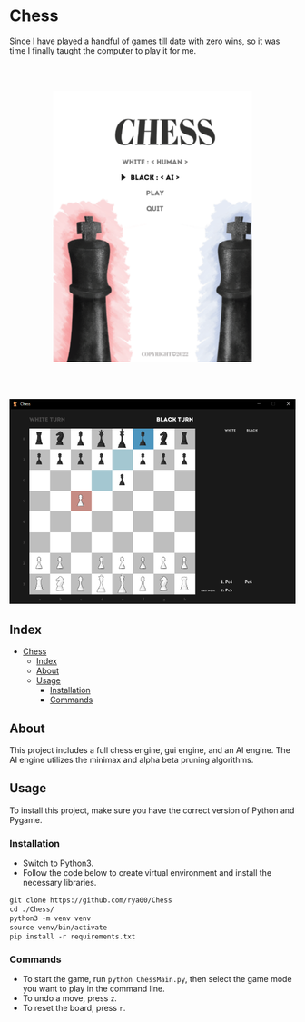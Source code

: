 # Chess

Since I have played a handful of games till date with zero wins, so it was time I finally taught the computer to play it for me.
</br>

</br></br>

<p align="center">
    <img src="./assets/images/startscreen.png" width="350"/>
</p>

<br/><br/>

<p align="center">
    <img src="./assets/images/game.png" width="700"/>
</p>

## Index

-   [Chess](#chess)
    -   [Index](#index)
    -   [About](#about)
    -   [Usage](#usage)
        -   [Installation](#installation)
        -   [Commands](#commands)

<a name="about"></a>

## About

This project includes a full chess engine, gui engine, and an AI engine. The AI engine utilizes the minimax and alpha beta pruning algorithms.

<a name="usage"></a>

## Usage

To install this project, make sure you have the correct version of Python and Pygame.

<a name="installation"></a>

### Installation

-   Switch to Python3.
-   Follow the code below to create virtual environment and install the necessary libraries.

```
git clone https://github.com/rya00/Chess
cd ./Chess/
python3 -m venv venv
source venv/bin/activate
pip install -r requirements.txt
```

<a name="commands"></a>

### Commands

-   To start the game, run `python ChessMain.py`, then select the game mode you want to play in the command line.
-   To undo a move, press `z`.
-   To reset the board, press `r`.
